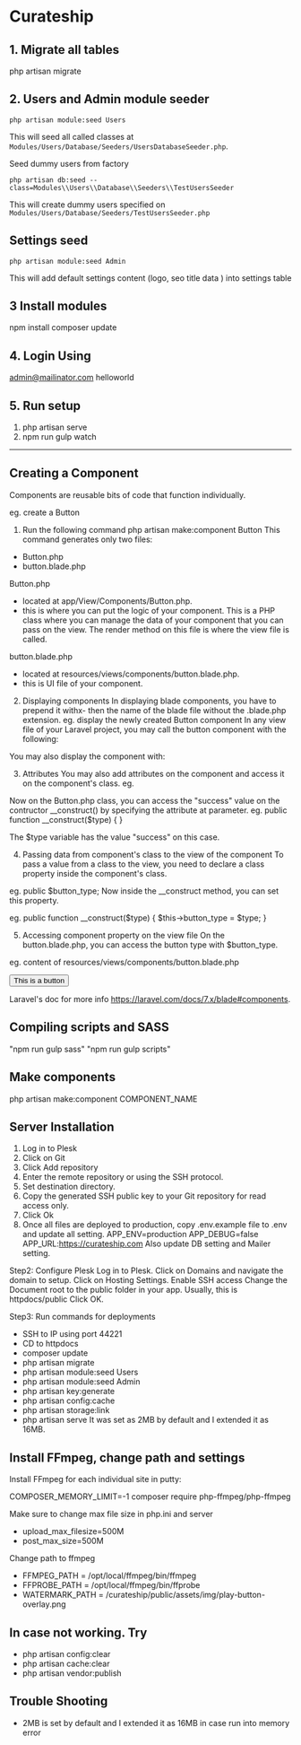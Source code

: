 # Curateship

## 1. Migrate all tables

php artisan migrate

## 2. Users and Admin module seeder

```
php artisan module:seed Users
```

This will seed all called classes at `Modules/Users/Database/Seeders/UsersDatabaseSeeder.php`.

Seed dummy users from factory

```
php artisan db:seed --class=Modules\\Users\\Database\\Seeders\\TestUsersSeeder
```

This will create dummy users specified on `Modules/Users/Database/Seeders/TestUsersSeeder.php`

## Settings seed

```
php artisan module:seed Admin 
```
This will add default settings content (logo, seo title data ) into settings table

## 3 Install modules
npm install
composer update

## 4. Login Using
admin@mailinator.com
helloworld

## 5. Run setup
1. php artisan serve
2. npm run gulp watch

----------------------------------

## Creating a Component

Components are reusable bits of code that function individually.

eg. create a Button

1. Run the following command
php artisan make:component Button
This command generates only two files:
- Button.php
- button.blade.php

Button.php
- located at app/View/Components/Button.php.
- this is where you can put the logic of your component. This is a PHP class where you can manage the data of your component that you can pass on the view. The render method on this file is where the view file is called.

button.blade.php
- located at resources/views/components/button.blade.php.
- this is UI file of your component.

2. Displaying components
In displaying blade components, you have to prepend it withx- then the name of the blade file without the .blade.php extension.
eg. display the newly created Button component
In any view file of your Laravel project, you may call the button component with the following:
<x-button />
You may also display the component with:
<x-button></x-button>

3. Attributes
You may also add attributes on the component and access it on the component's class.
eg.
<x-button type="success">

Now on the Button.php class, you can access the "success" value on the contructor __construct() by specifying the attribute at parameter.
eg.
public function __construct($type) {
}

The $type variable has the value "success" on this case.

4. Passing data from component's class to the view of the component
To pass a value from a class to the view, you need to declare a class property inside the component's class.

eg.
public $button_type;
Now inside the __construct method, you can set this property.

eg.
public function __construct($type) {
    $this->button_type = $type;
}

5. Accessing component property on the view file
On the button.blade.php, you can access the button type with $button_type.

eg. content of resources/views/components/button.blade.php

<button class="{{ $button_type }}">This is a button</button>

Laravel's doc for more info https://laravel.com/docs/7.x/blade#components.

## Compiling scripts and SASS

"npm run gulp sass"
"npm run gulp scripts"


## Make components
php artisan make:component COMPONENT_NAME
    
## Server Installation
    
1. Log in to Plesk
2. Click on Git
3. Click Add repository
4. Enter the remote repository or using the SSH protocol.
5. Set destination directory.
6. Copy the generated SSH public key to your Git repository for read access only.
7. Click Ok
8. Once all files are deployed to production, copy .env.example file to .env and update all setting.
APP_ENV=production
APP_DEBUG=false
APP_URL:https://curateship.com
Also update DB setting and Mailer setting.
    
Step2: Configure Plesk
Log in to Plesk.
Click on Domains and navigate the domain to setup.
Click on Hosting Settings.
Enable SSH access
Change the Document root to the public folder in your app. Usually, this is httpdocs/public
Click OK.
    
Step3: Run commands for deployments
- SSH to IP using port 44221
- CD to httpdocs
- composer update
- php artisan migrate
- php artisan module:seed Users
- php artisan module:seed Admin
- php artisan key:generate
- php artisan config:cache
- php artisan storage:link
- php artisan serve
It was set as 2MB by default and I extended it as 16MB.
    
## Install FFmpeg, change path and settings
    
Install FFmpeg for each individual site in putty:
    
COMPOSER_MEMORY_LIMIT=-1 composer require php-ffmpeg/php-ffmpeg
    
Make sure to change max file size in php.ini and server
    
- upload_max_filesize=500M
- post_max_size=500M
    
Change path to ffmpeg
    
- FFMPEG_PATH = /opt/local/ffmpeg/bin/ffmpeg
- FFPROBE_PATH = /opt/local/ffmpeg/bin/ffprobe
- WATERMARK_PATH = /curateship/public/assets/img/play-button-overlay.png

## In case not working. Try
- php artisan config:clear
- php artisan cache:clear
- php artisan vendor:publish

## Trouble Shooting
- 2MB is set by default and I extended it as 16MB in case run into memory error
